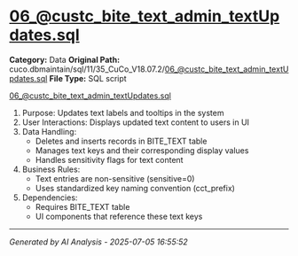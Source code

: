 # 06_@custc_bite_text_admin_textUpdates.sql

**Category:** Data
**Original Path:** cuco.dbmaintain/sql/11/35_CuCo_V18.07.2/06_@custc_bite_text_admin_textUpdates.sql
**File Type:** SQL script

06_@custc_bite_text_admin_textUpdates.sql
1. Purpose: Updates text labels and tooltips in the system
2. User Interactions: Displays updated text content to users in UI
3. Data Handling:
   - Deletes and inserts records in BITE_TEXT table
   - Manages text keys and their corresponding display values
   - Handles sensitivity flags for text content
4. Business Rules:
   - Text entries are non-sensitive (sensitive=0)
   - Uses standardized key naming convention (cct_prefix)
5. Dependencies:
   - Requires BITE_TEXT table
   - UI components that reference these text keys

---
*Generated by AI Analysis - 2025-07-05 16:55:52*
